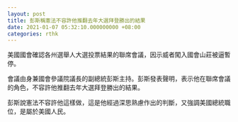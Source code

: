 ```yaml
---
layout: post
title: 彭斯稱憲法不容許他推翻去年大選拜登勝出的結果
date: 2021-01-07 05:32:10.000000000 +08:00
categories: rthk
---
```


美國國會確認各州選舉人大選投票結果的聯席會議，因示威者闖入國會山莊被逼暫停。

會議由身兼國會參議院議長的副總統彭斯主持。彭斯發表聲明，表示他在聯席會議的角色，不容許他推翻去年大選拜登勝出的結果。

彭斯說憲法不容許他這樣做，這是他經過深思熟慮作出的判斷，又強調美國總統職位，是屬於美國人民。
